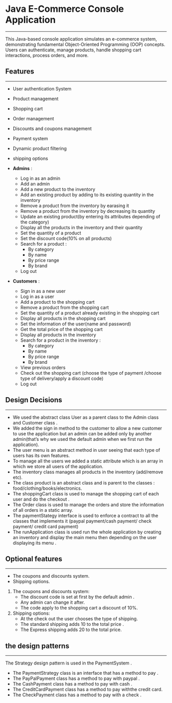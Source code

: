 # Java E-Commerce Console Application 
___
This Java-based console application simulates an e-commerce system, demonstrating fundamental Object-Oriented Programming (OOP) concepts. Users can authenticate, manage products, handle shopping cart interactions, process orders, and more.
## Features
___
* User authentication System
* Product management
* Shopping cart
* Order management
* Discounts and coupons management
* Payment system
* Dynamic product filtering
* shipping options
* **Admins** :
    * Log in as an admin
    * Add an admin
    * Add a new product to the inventory
    * Add an existing product by adding to its existing quantity in the inventory
    * Remove a product from the inventory by earasing it
    * Remove a product from the inventory by decreasing its quantity
    * Update an existing product(by entering its attributes depending of the category)
    * Display all the products in the inventory and their quantity 
    * Set the quantity of a product
    * Set the discount code(10% on all products)
    * Search for a product :
        * By category
        * By name 
        * By price range
        * By brand
    * Log out 

* **Customers** :
    * Sign in as a new user
    * Log in as a user
    * Add a product to the shopping cart
    * Remove a product from the shopping cart
    * Set the quantity of a product already existing in the shopping cart
    * Display all products in the shopping cart
    * Set the information of the user(name and password)
    * Get the total price of the shopping cart
    * Display all products in the inventory
    * Search for a product in the inventory  :
        * By category
        * By name 
        * By price range
        * By brand
    * View previous orders
    * Check out the shopping cart (choose the type of payment /choose type of delivery/apply a discount code)
    * Log out 
## Design Decisions
___
* We used the abstract class User as a parent class to the Admin class and Customer class .
* We added the sign in method to the customer to allow a new customer to use the application but an admin can be added only by another admin(that’s why we used the default admin when we first run the application).
* The user menu is an abstract method in user seeing that each type of users has its own features.
* To manage all the users we added a static attribute which is an array in which we store all users of the application.
* The inventory class manages all products in the inventory (add/remove etc).
* The class product is an abstract class and is parent to the classes : food/clothing/books/electronics.
* The shoppingCart class is used to manage the shopping cart of each user and do the checkout .
* The Order class is used to manage the orders and store the information of all orders in a static array.
* The paymentStategy interface is used to enforce a contract to all the classes that implements it (paypal payment/cash payment/ check payment/ credit card payment)
* The runApplication class is used run the whole application by creating an inventory and display the main menu then depending on the user displaying its menu .

## Optional features
___
* The coupons and discounts system.
* Shipping options.
1. The coupons and discounts system:
   * The discount code is set at first by the default admin .
   * Any admin can change it after.
   * The code apply to the shopping cart a discount of 10%.
2. Shipping options:
    * At the check out the user chooses the type of shipping.
    * The standard shipping adds 10 to the total price .
    * The Express shipping adds 20 to the total price.

## the design patterns
___
The Strategy design pattern is used in the PaymentSystem .
   * The PaymentStrategy class is an interface that has a method to pay .
   * The PayPalPayment class has a method to pay with paypal .
   * The CashPayment class has a method to pay with cash .
   * The CreditCardPayment class has a method to pay withthe credit card.
   * The CheckPayment class has a method to pay with a check .
   
